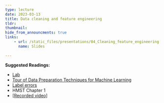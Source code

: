 ```yaml
---
type: lecture
date: 2023-03-13
title: Data cleaning and feature engineering
tldr: 
thumbnail: 
hide_from_announcments: true
links: 
    - url: /static_files/presentations/04_Cleaning_feature_engineering.pdf
      name: Slides
      
---
```

**Suggested Readings:**
- [Lab](https://github.com/phonchi/nsysu-math608/blob/master/static_files/presentations/04_Clean_feature_engineering.ipynb)
- [Tour of Data Preparation Techniques for Machine Learning](https://machinelearningmastery.com/data-preparation-techniques-for-machine-learning/)
- [Label errors](https://dcai.csail.mit.edu/lectures/label-errors/)
- HMST Chapter 1
- [[Recorded video]](https://youtube.com/playlist?list=PLHNZtBNWQ-87N0rZD0aHtPbz7zL-L1zAK)
